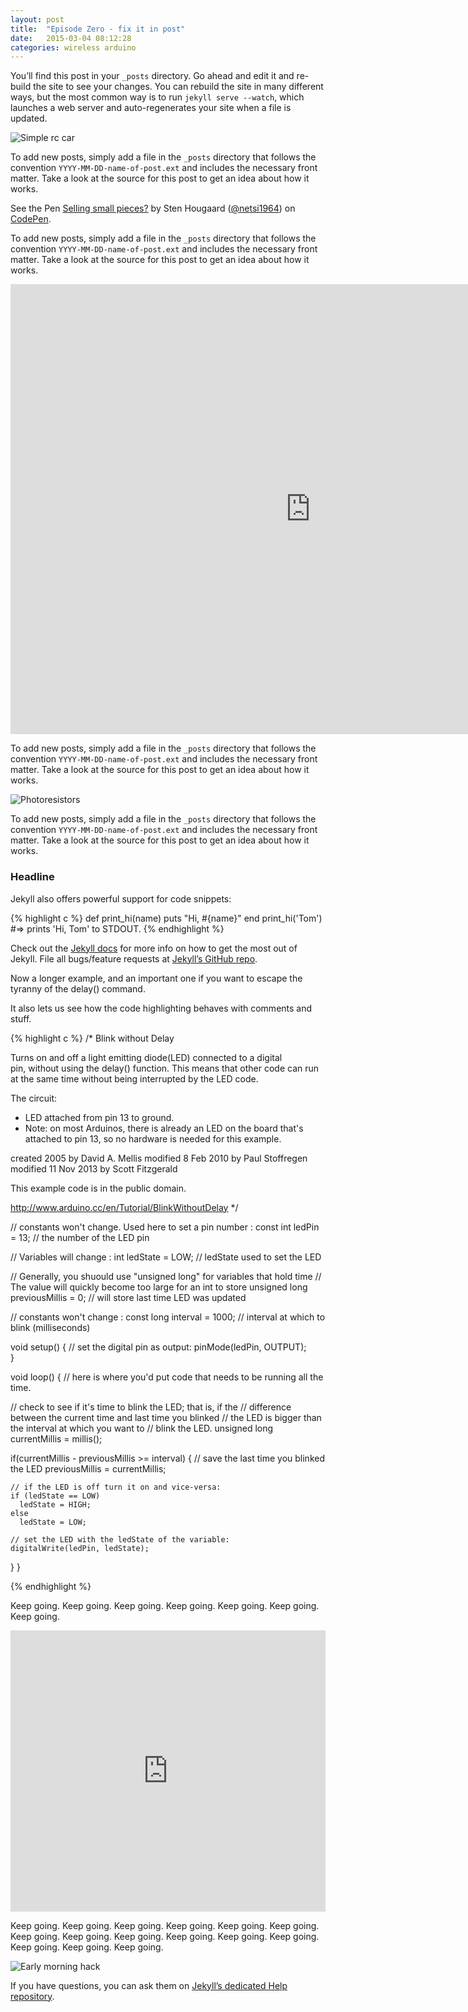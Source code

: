 ```yaml
---
layout: post
title:  "Episode Zero - fix it in post"
date:   2015-03-04 08:12:28
categories: wireless arduino
---
```

You’ll find this post in your `_posts` directory. Go ahead and edit it and re-build the site to see your changes. You can rebuild the site in many different ways, but the most common way is to run `jekyll serve --watch`, which launches a web server and auto-regenerates your site when a file is updated.

![Simple rc car](/assets/img/posts/car.jpg)

To add new posts, simply add a file in the `_posts` directory that follows the convention `YYYY-MM-DD-name-of-post.ext` and includes the necessary front matter. Take a look at the source for this post to get an idea about how it works.

<p data-height="268" data-theme-id="0" data-slug-hash="JoBdvw" data-default-tab="result" data-user="netsi1964" class='codepen'>See the Pen <a href='http://codepen.io/netsi1964/pen/JoBdvw/'>Selling small pieces?</a> by Sten Hougaard (<a href='http://codepen.io/netsi1964'>@netsi1964</a>) on <a href='http://codepen.io'>CodePen</a>.</p>

<script async src="//assets.codepen.io/assets/embed/ei.js"></script>

To add new posts, simply add a file in the `_posts` directory that follows the convention `YYYY-MM-DD-name-of-post.ext` and includes the necessary front matter. Take a look at the source for this post to get an idea about how it works.

<iframe width="960" height="720" src="https://www.youtube.com/embed/H4PN7Xbexq4?rel=0" frameborder="0" allowfullscreen></iframe>


To add new posts, simply add a file in the `_posts` directory that follows the convention `YYYY-MM-DD-name-of-post.ext` and includes the necessary front matter. Take a look at the source for this post to get an idea about how it works.



![Photoresistors](/assets/img/posts/photoresistors.jpg)

To add new posts, simply add a file in the `_posts` directory that follows the convention `YYYY-MM-DD-name-of-post.ext` and includes the necessary front matter. Take a look at the source for this post to get an idea about how it works.

### Headline

Jekyll also offers powerful support for code snippets:

{% highlight c %}
def print_hi(name)
  puts "Hi, #{name}"
end
print_hi('Tom')
#=> prints 'Hi, Tom' to STDOUT.
{% endhighlight %}

Check out the [Jekyll docs][jekyll] for more info on how to get the most out of Jekyll. File all bugs/feature requests at [Jekyll’s GitHub repo][jekyll-gh]. 

Now a longer example, and an important one if you want to escape the tyranny of the delay() command.

It also lets us see how the code highlighting behaves with comments and stuff.

{% highlight c %}
/* Blink without Delay
 
 Turns on and off a light emitting diode(LED) connected to a digital  
 pin, without using the delay() function.  This means that other code
 can run at the same time without being interrupted by the LED code.
 
 The circuit:
 * LED attached from pin 13 to ground.
 * Note: on most Arduinos, there is already an LED on the board
 that's attached to pin 13, so no hardware is needed for this example.
 
 created 2005
 by David A. Mellis
 modified 8 Feb 2010
 by Paul Stoffregen
 modified 11 Nov 2013
 by Scott Fitzgerald
 
 
 This example code is in the public domain.
 
 http://www.arduino.cc/en/Tutorial/BlinkWithoutDelay
 */

// constants won't change. Used here to set a pin number :
const int ledPin =  13;      // the number of the LED pin

// Variables will change :
int ledState = LOW;             // ledState used to set the LED

// Generally, you shuould use "unsigned long" for variables that hold time
// The value will quickly become too large for an int to store
unsigned long previousMillis = 0;        // will store last time LED was updated

// constants won't change :
const long interval = 1000;           // interval at which to blink (milliseconds)

void setup() {
  // set the digital pin as output:
  pinMode(ledPin, OUTPUT);      
}

void loop()
{
  // here is where you'd put code that needs to be running all the time.

  // check to see if it's time to blink the LED; that is, if the 
  // difference between the current time and last time you blinked 
  // the LED is bigger than the interval at which you want to 
  // blink the LED.
  unsigned long currentMillis = millis();
 
  if(currentMillis - previousMillis >= interval) {
    // save the last time you blinked the LED 
    previousMillis = currentMillis;   

    // if the LED is off turn it on and vice-versa:
    if (ledState == LOW)
      ledState = HIGH;
    else
      ledState = LOW;

    // set the LED with the ledState of the variable:
    digitalWrite(ledPin, ledState);
  }
}

{% endhighlight %}


Keep going. Keep going. Keep going. Keep going. Keep going. Keep going. Keep going. 

<iframe width="100%" height="450" scrolling="no" frameborder="no" src="https://w.soundcloud.com/player/?url=https%3A//api.soundcloud.com/tracks/193661804&amp;auto_play=false&amp;hide_related=false&amp;show_comments=true&amp;show_user=true&amp;show_reposts=false&amp;visual=true"></iframe>

Keep going. Keep going. Keep going. Keep going. Keep going. Keep going. Keep going. Keep going. Keep going. Keep going. Keep going. Keep going. Keep going. Keep going. Keep going. 

![Early morning hack](/assets/img/posts/morning.jpg)

If you have questions, you can ask them on [Jekyll’s dedicated Help repository][jekyll-help].

[jekyll]:      http://jekyllrb.com
[jekyll-gh]:   https://github.com/jekyll/jekyll
[jekyll-help]: https://github.com/jekyll/jekyll-help
